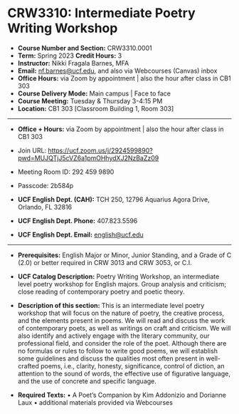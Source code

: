 # CRW3310: Intermediate Poetry Writing Workshop
- **Course Number and Section:** CRW3310.0001
- **Term:** Spring 2023  **Credit Hours:** 3
- **Instructor:** Nikki Fragala Barnes, MFA
- **Email:** nf.barnes@ucf.edu, and also via Webcourses (Canvas) inbox
- **Office Hours:** via Zoom by appointment | also the hour after class in CB1 303
- **Course Delivery Mode:** Main campus | Face to face
- **Course Meeting:** Tuesday & Thursday 3-4:15 PM
- **Location:** CB1 303 [Classroom Building 1, Room 303]

---

- **Office + Hours:** via Zoom by appointment | also the hour after class in CB1 303
- Join URL:  https://ucf.zoom.us/j/2924599890?pwd=MUJQTjJ5cVZ6a1pmOHhydXJ2NzBaZz09
- Meeting Room ID: 292 459 9890
- Passcode: 2b584p

- **UCF English Dept. (CAH):** TCH 250, 12796 Aquarius Agora Drive, Orlando, FL 32816
- **UCF English Dept. Phone:** 407.823.5596
- **UCF English Dept. Email:** english@ucf.edu
  
---

- **Prerequisites:** English Major or Minor, Junior Standing, and a Grade of C (2.0) or better required in CRW 3013 and CRW 3053, or C.I.
- **UCF Catalog Description:** Poetry Writing Workshop, an intermediate level poetry workshop for English majors. Group analysis and criticism; close reading of contemporary poetry and poetic theory.
- **Description of this section:** This is an intermediate level poetry workshop that will focus on the nature of poetry, the creative process, and the elements present in poems. We will read and discuss the work of contemporary poets, as well as writings on craft and criticism. We will also identify and actively engage with the literary community, our professional field, and consider the role of the poet. 
Although there are no formulas or rules to follow to write good poems, we will establish some guidelines and discuss the qualities most often present in well-crafted poems, i.e., clarity, honesty, significance, control of diction, an attention to the sound of words, the effective use of figurative language, and the use of concrete and specific language.

- **Required Texts:**
• A Poet’s Companion by Kim Addonizio and Dorianne Laux
• additional materials provided via Webcourses
